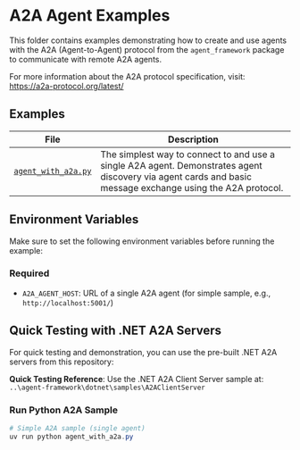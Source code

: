 # A2A Agent Examples

This folder contains examples demonstrating how to create and use agents with the A2A (Agent-to-Agent) protocol from the `agent_framework` package to communicate with remote A2A agents.

For more information about the A2A protocol specification, visit: https://a2a-protocol.org/latest/
## Examples

| File | Description |
|------|-------------|
| [`agent_with_a2a.py`](agent_with_a2a.py) | The simplest way to connect to and use a single A2A agent. Demonstrates agent discovery via agent cards and basic message exchange using the A2A protocol. |

## Environment Variables

Make sure to set the following environment variables before running the example:

### Required
- `A2A_AGENT_HOST`: URL of a single A2A agent (for simple sample, e.g., `http://localhost:5001/`)


## Quick Testing with .NET A2A Servers

For quick testing and demonstration, you can use the pre-built .NET A2A servers from this repository:

**Quick Testing Reference**: Use the .NET A2A Client Server sample at:
`..\agent-framework\dotnet\samples\A2AClientServer`

### Run Python A2A Sample
```powershell
# Simple A2A sample (single agent)
uv run python agent_with_a2a.py
```